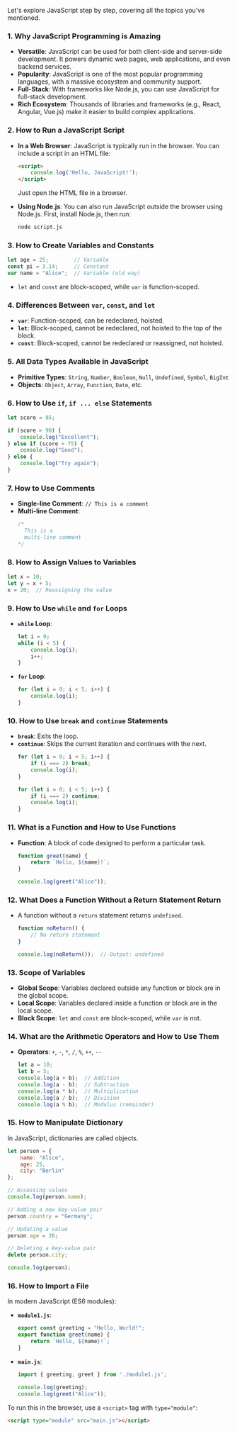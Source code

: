 Let's explore JavaScript step by step, covering all the topics you've mentioned.

### **1. Why JavaScript Programming is Amazing**
- **Versatile**: JavaScript can be used for both client-side and server-side development. It powers dynamic web pages, web applications, and even backend services.
- **Popularity**: JavaScript is one of the most popular programming languages, with a massive ecosystem and community support.
- **Full-Stack**: With frameworks like Node.js, you can use JavaScript for full-stack development.
- **Rich Ecosystem**: Thousands of libraries and frameworks (e.g., React, Angular, Vue.js) make it easier to build complex applications.

### **2. How to Run a JavaScript Script**
- **In a Web Browser**: JavaScript is typically run in the browser. You can include a script in an HTML file:
  ```html
  <script>
      console.log('Hello, JavaScript!');
  </script>
  ```
  Just open the HTML file in a browser.

- **Using Node.js**: You can also run JavaScript outside the browser using Node.js. First, install Node.js, then run:
  ```bash
  node script.js
  ```

### **3. How to Create Variables and Constants**
```javascript
let age = 25;        // Variable
const pi = 3.14;     // Constant
var name = "Alice";  // Variable (old way)
```
- `let` and `const` are block-scoped, while `var` is function-scoped.

### **4. Differences Between `var`, `const`, and `let`**
- **`var`**: Function-scoped, can be redeclared, hoisted.
- **`let`**: Block-scoped, cannot be redeclared, not hoisted to the top of the block.
- **`const`**: Block-scoped, cannot be redeclared or reassigned, not hoisted.

### **5. All Data Types Available in JavaScript**
- **Primitive Types**: `String`, `Number`, `Boolean`, `Null`, `Undefined`, `Symbol`, `BigInt`
- **Objects**: `Object`, `Array`, `Function`, `Date`, etc.

### **6. How to Use `if`, `if ... else` Statements**
```javascript
let score = 85;

if (score > 90) {
    console.log("Excellent");
} else if (score > 75) {
    console.log("Good");
} else {
    console.log("Try again");
}
```

### **7. How to Use Comments**
- **Single-line Comment**: `// This is a comment`
- **Multi-line Comment**:
  ```javascript
  /*
    This is a 
    multi-line comment
  */
  ```

### **8. How to Assign Values to Variables**
```javascript
let x = 10;
let y = x + 5;
x = 20;  // Reassigning the value
```

### **9. How to Use `while` and `for` Loops**
- **`while` Loop**:
  ```javascript
  let i = 0;
  while (i < 5) {
      console.log(i);
      i++;
  }
  ```
- **`for` Loop**:
  ```javascript
  for (let i = 0; i < 5; i++) {
      console.log(i);
  }
  ```

### **10. How to Use `break` and `continue` Statements**
- **`break`**: Exits the loop.
- **`continue`**: Skips the current iteration and continues with the next.
  ```javascript
  for (let i = 0; i < 5; i++) {
      if (i === 2) break;
      console.log(i);
  }

  for (let i = 0; i < 5; i++) {
      if (i === 2) continue;
      console.log(i);
  }
  ```

### **11. What is a Function and How to Use Functions**
- **Function**: A block of code designed to perform a particular task.
  ```javascript
  function greet(name) {
      return `Hello, ${name}!`;
  }

  console.log(greet("Alice"));
  ```

### **12. What Does a Function Without a Return Statement Return**
- A function without a `return` statement returns `undefined`.
  ```javascript
  function noReturn() {
      // No return statement
  }

  console.log(noReturn());  // Output: undefined
  ```

### **13. Scope of Variables**
- **Global Scope**: Variables declared outside any function or block are in the global scope.
- **Local Scope**: Variables declared inside a function or block are in the local scope.
- **Block Scope**: `let` and `const` are block-scoped, while `var` is not.

### **14. What are the Arithmetic Operators and How to Use Them**
- **Operators**: `+`, `-`, `*`, `/`, `%`, `++`, `--`
  ```javascript
  let a = 10;
  let b = 5;
  console.log(a + b);  // Addition
  console.log(a - b);  // Subtraction
  console.log(a * b);  // Multiplication
  console.log(a / b);  // Division
  console.log(a % b);  // Modulus (remainder)
  ```

### **15. How to Manipulate Dictionary**
In JavaScript, dictionaries are called objects.
```javascript
let person = {
    name: "Alice",
    age: 25,
    city: "Berlin"
};

// Accessing values
console.log(person.name);

// Adding a new key-value pair
person.country = "Germany";

// Updating a value
person.age = 26;

// Deleting a key-value pair
delete person.city;

console.log(person);
```

### **16. How to Import a File**
In modern JavaScript (ES6 modules):
- **`module1.js`**:
  ```javascript
  export const greeting = "Hello, World!";
  export function greet(name) {
      return `Hello, ${name}!`;
  }
  ```

- **`main.js`**:
  ```javascript
  import { greeting, greet } from './module1.js';

  console.log(greeting);
  console.log(greet("Alice"));
  ```

To run this in the browser, use a `<script>` tag with `type="module"`:

```html
<script type="module" src="main.js"></script>
```

